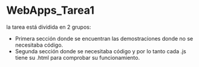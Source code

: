 # WebApps_Tarea1

la tarea está dividida en 2 grupos: 
- Primera sección donde se encuentran las demostraciones donde no se necesitaba código.
- Segunda sección donde se necesitaba código y por lo tanto cada .js tiene su .html para comprobar su funcionamiento.
